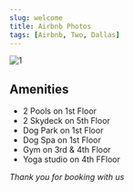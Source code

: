 ```yaml
---
slug: welcome
title: Airbnb Photos
tags: [Airbnb, Two, Dallas]
---
```


 ![1](https://i.imgur.com/88JEHFT.gif) 

 ## Amenities

 * 2 Pools on 1st Floor
 * 2 Skydeck on 5th Floor
 * Dog Park on 1st Floor
 * Dog Spa on 1st Floor
 * Gym on 3rd & 4th Floor
 * Yoga studio on 4th FFloor



*Thank you for booking with us*
